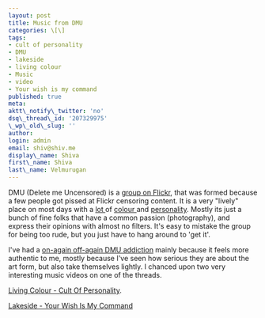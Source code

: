 ```yaml
---
layout: post
title: Music from DMU
categories: \[\]
tags:
- cult of personality
- DMU
- lakeside
- living colour
- Music
- video
- Your wish is my command
published: true
meta:
aktt\_notify\_twitter: 'no'
dsq\_thread\_id: '207329975'
\_wp\_old\_slug: ''
author:
login: admin
email: shiv@shiv.me
display\_name: Shiva
first\_name: Shiva
last\_name: Velmurugan
---
```


DMU (Delete me Uncensored) is a [group on Flickr][0], that was formed because a few people got pissed at Flickr censoring content. It is a very "lively" place on most days with a [lot ][1]of [colour ][2]and [personality][3]. Mostly its just a bunch of fine folks that have a common passion (photography), and express their opinions with almost no filters. It's easy to mistake the group for being too rude, but you just have to hang around to 'get it'.

I've had a [on-again off-again DMU addiction][4] mainly because it feels more authentic to me, mostly because I've seen how serious they are about the art form, but also take themselves lightly. I chanced upon two very interesting music videos on one of the threads.

[Living Colour - Cult Of Personality][5].

[Lakeside - Your Wish Is My Command][6]



[0]: http://www.flickr.com/groups/censorshipsucks/
[1]: http://www.flickr.com/groups/censorshipsucks/discuss/72157625675827075/
[2]: http://www.flickr.com/groups/censorshipsucks/discuss/72157625780640978/
[3]: http://www.flickr.com/groups/censorshipsucks/discuss/72157625675599763/
[4]: http://www.flickr.com/photos/shvelmur/sets/72157622838132162/
[5]: http://www.youtube.com/watch?v=7xxgRUyzgs0
[6]: http://www.youtube.com/watch?v=hoqxHGrmFkQ